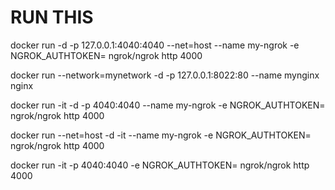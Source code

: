 # RUN THIS
docker run -d -p 127.0.0.1:4040:4040 --net=host --name my-ngrok -e NGROK_AUTHTOKEN= ngrok/ngrok http 4000

docker run --network=mynetwork -d -p 127.0.0.1:8022:80 --name mynginx nginx

docker run -it -d -p 4040:4040 --name my-ngrok -e NGROK_AUTHTOKEN= ngrok/ngrok http 4000

docker run --net=host -d -it --name my-ngrok -e NGROK_AUTHTOKEN= ngrok/ngrok http 4000

docker run -it -p 4040:4040 -e NGROK_AUTHTOKEN= ngrok/ngrok http 4000